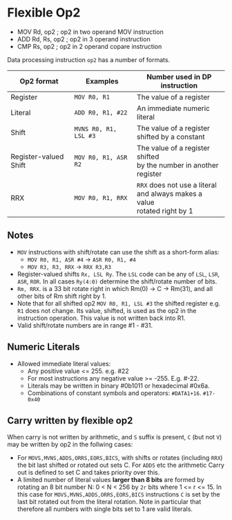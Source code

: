 # Flexible Op2
 
- MOV Rd, op2 ; op2 in two operand MOV instruction
- ADD Rd, Rs, op2 ; op2 in 3 operand instruction
- CMP Rs, op2 ; op2 in 2 operand copare instruction

Data processing instruction `op2` has a number of formats. 

| Op2 format | Examples | Number used in DP <br> instruction |
|------------|---------|---------------------------------|
| Register | `MOV R0, R1` | The value of a register |
| Literal | `ADD R0, R1, #22` | An immediate numeric literal |
| Shift | `MVNS R0, R1, LSL #3` | The value of a register <br> shifted by a constant |
| Register-valued Shift | `MOV R0, R1, ASR R2` | The value of a register shifted <br> by the number in another register |
| RRX | `MOV R0, R1, RRX` | `RRX` does not use a literal <br> and always makes a value <br> rotated right by 1 |

## Notes

* `MOV` instructions with shift/rotate can use the shift as a short-form alias:
  - `MOV R0, R1, ASR #4` -> `ASR R0, R1, #4`
  - `MOV R3, R3, RRX` -> `RRX R3,R3`
* Register-valued shifts `Rx, LSL Ry`. The `LSL` code can be any of `LSL`, `LSR`, `ASR`, `ROR`. In all cases `Ry(4:0)` determine the shift/rotate number of bits.
* `Rm, RRX`. is a 33 bit rotate right in which Rm(0) -> C -> Rm(31), and all other bits of Rm shift right by 1.
* Note that for all shifted op2 `MOV R0, R1, LSL #3` the shifted register e.g. `R1` does not change. Its value, shifted, is used as the op2 in the instruction operation. This value is not written back into R1.
* Valid shift/rotate numbers are in range #1 - #31.

## Numeric Literals
* Allowed immediate literal values:
  * Any positive value <= 255. e.g. #22
  * For most instructions any negative value >= -255. E.g. #-22.
  * Literals may be written in binary #0b1011 or hexadecimal #0x6a. 
  * Combinations of constant symbols and operators: `#DATA1+16`. `#17-0x40`

## Carry written by flexible op2

When carry is not written by arithmetic, and `S` suffix is present, `C` (but not `V`) may be written by op2 in the follwing cases:
* For `MOVS,MVNS,ADDS,ORRS,EORS,BICS`, with shifts or rotates (including `RRX`) the bit last shifted or rotated out sets C. For `ADDS` etc the arithmetic Carry out is defined to set C and takes priority over this.
* A limited number of literal values **larger than 8 bits** are formed by rotating an 8 bit number N:  0 < N < 256 by `2r` bits where 1 <= r <= 15. In this case for `MOVS,MVNS,ADDS,ORRS,EORS,BICS` instructions `C` is set by the last bit rotated out from the literal rotation. Note in particular that therefore all numbers with single bits set to 1 are valid literals.

